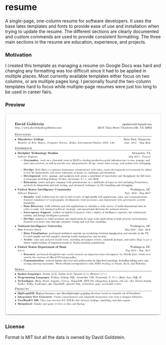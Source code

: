# resume

A single-page, one-column resume for software developers. It uses the base latex templates and fonts to provide ease of use and installation when trying to update the resume. The different sections are clearly documented and custom commands are used to provide consistent formatting. The three main sections in the resume are education, experience, and projects.

### Motivation

I created this template as managing a resume on Google Docs was hard and changing any formatting was too difficult since it had to be applied in multiple places. Most currently available templates either focus on two columns, or are multiple pages long. I personally found the two-column templates hard to focus while multiple-page resumes were just too long to be used in career fairs.

### Preview
![Resume Screenshot](./resume_preview.png)

### License
Format is MIT but all the data is owned by David Goldstein.
